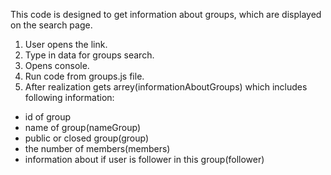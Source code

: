 
This code is designed to get information about groups, which are displayed on the search page.
1. User opens the link.
2. Type in data for groups search.
3. Opens console.
4. Run code from groups.js file.
5. After realization gets arrey(informationAboutGroups) which includes following information:
  - id of group
  - name of group(nameGroup)
  - public or closed group(group)
  - the number of members(members)
  - information about if user is follower in this group(follower)
